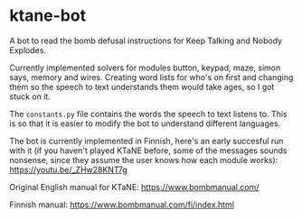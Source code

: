 # ktane-bot
A bot to read the bomb defusal instructions for Keep Talking and Nobody Explodes.

Currently implemented solvers for modules button, keypad, maze, simon says, memory and wires. Creating word lists for who's on first and changing them so the speech to text understands them would take ages, so I got stuck on it.

The ```constants.py``` file contains the words the speech to text listens to. This is so that it is easier to modify the bot to understand different languages.

The bot is currently implemented in Finnish, here's an early succesful run with it (if you haven't played KTaNE before, some of the messages sounds nonsense, since they assume the user knows how each module works):
https://youtu.be/_ZHw28KNT7g

Original English manual for KTaNE: https://www.bombmanual.com/

Finnish manual: https://www.bombmanual.com/fi/index.html

